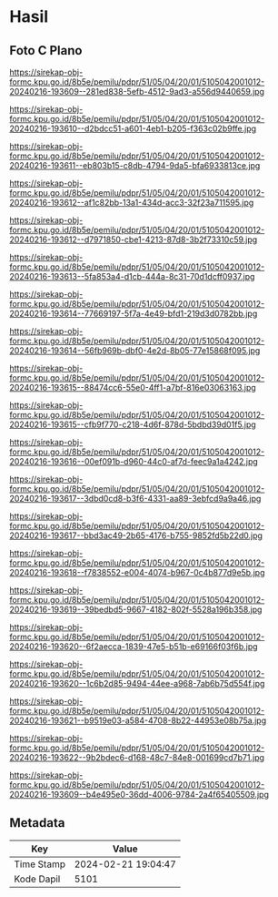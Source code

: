 # Hasil

## Foto C Plano

https://sirekap-obj-formc.kpu.go.id/8b5e/pemilu/pdpr/51/05/04/20/01/5105042001012-20240216-193609--281ed838-5efb-4512-9ad3-a556d9440659.jpg

https://sirekap-obj-formc.kpu.go.id/8b5e/pemilu/pdpr/51/05/04/20/01/5105042001012-20240216-193610--d2bdcc51-a601-4eb1-b205-f363c02b9ffe.jpg

https://sirekap-obj-formc.kpu.go.id/8b5e/pemilu/pdpr/51/05/04/20/01/5105042001012-20240216-193611--eb803b15-c8db-4794-9da5-bfa6933813ce.jpg

https://sirekap-obj-formc.kpu.go.id/8b5e/pemilu/pdpr/51/05/04/20/01/5105042001012-20240216-193612--af1c82bb-13a1-434d-acc3-32f23a711595.jpg

https://sirekap-obj-formc.kpu.go.id/8b5e/pemilu/pdpr/51/05/04/20/01/5105042001012-20240216-193612--d7971850-cbe1-4213-87d8-3b2f73310c59.jpg

https://sirekap-obj-formc.kpu.go.id/8b5e/pemilu/pdpr/51/05/04/20/01/5105042001012-20240216-193613--5fa853a4-d1cb-444a-8c31-70d1dcff0937.jpg

https://sirekap-obj-formc.kpu.go.id/8b5e/pemilu/pdpr/51/05/04/20/01/5105042001012-20240216-193614--77669197-5f7a-4e49-bfd1-219d3d0782bb.jpg

https://sirekap-obj-formc.kpu.go.id/8b5e/pemilu/pdpr/51/05/04/20/01/5105042001012-20240216-193614--56fb969b-dbf0-4e2d-8b05-77e15868f095.jpg

https://sirekap-obj-formc.kpu.go.id/8b5e/pemilu/pdpr/51/05/04/20/01/5105042001012-20240216-193615--88474cc6-55e0-4ff1-a7bf-816e03063163.jpg

https://sirekap-obj-formc.kpu.go.id/8b5e/pemilu/pdpr/51/05/04/20/01/5105042001012-20240216-193615--cfb9f770-c218-4d6f-878d-5bdbd39d01f5.jpg

https://sirekap-obj-formc.kpu.go.id/8b5e/pemilu/pdpr/51/05/04/20/01/5105042001012-20240216-193616--00ef091b-d960-44c0-af7d-feec9a1a4242.jpg

https://sirekap-obj-formc.kpu.go.id/8b5e/pemilu/pdpr/51/05/04/20/01/5105042001012-20240216-193617--3dbd0cd8-b3f6-4331-aa89-3ebfcd9a9a46.jpg

https://sirekap-obj-formc.kpu.go.id/8b5e/pemilu/pdpr/51/05/04/20/01/5105042001012-20240216-193617--bbd3ac49-2b65-4176-b755-9852fd5b22d0.jpg

https://sirekap-obj-formc.kpu.go.id/8b5e/pemilu/pdpr/51/05/04/20/01/5105042001012-20240216-193618--f7838552-e004-4074-b967-0c4b877d9e5b.jpg

https://sirekap-obj-formc.kpu.go.id/8b5e/pemilu/pdpr/51/05/04/20/01/5105042001012-20240216-193619--39bedbd5-9667-4182-802f-5528a196b358.jpg

https://sirekap-obj-formc.kpu.go.id/8b5e/pemilu/pdpr/51/05/04/20/01/5105042001012-20240216-193620--6f2aecca-1839-47e5-b51b-e69166f03f6b.jpg

https://sirekap-obj-formc.kpu.go.id/8b5e/pemilu/pdpr/51/05/04/20/01/5105042001012-20240216-193620--1c6b2d85-9494-44ee-a968-7ab6b75d554f.jpg

https://sirekap-obj-formc.kpu.go.id/8b5e/pemilu/pdpr/51/05/04/20/01/5105042001012-20240216-193621--b9519e03-a584-4708-8b22-44953e08b75a.jpg

https://sirekap-obj-formc.kpu.go.id/8b5e/pemilu/pdpr/51/05/04/20/01/5105042001012-20240216-193622--9b2bdec6-d168-48c7-84e8-001699cd7b71.jpg

https://sirekap-obj-formc.kpu.go.id/8b5e/pemilu/pdpr/51/05/04/20/01/5105042001012-20240216-193609--b4e495e0-36dd-4006-9784-2a4f65405509.jpg


## Metadata

| Key        | Value               |
| ---------- | ------------------- |
| Time Stamp | 2024-02-21 19:04:47 |
| Kode Dapil | 5101                |



